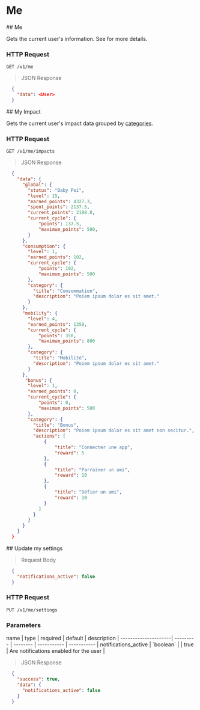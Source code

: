 # Me

<div class="public-endpoint"></div>
## Me

Gets the current user's information. See <a href="#user"><User></a> for more details.

### HTTP Request

`GET /v1/me`

>  JSON Response

```json
  {
    "data": <User>
  }
```

<div class="public-endpoint"></div>
## My Impact

Gets the current user's impact data grouped by [categories](#categories).

### HTTP Request

`GET /v1/me/impacts`

>  JSON Response

```json
  {
    "data": {
      "global": {
        "status": "Baby Poi",
        "level": 15,
        "earned_points": 4327.3,
        "spent_points": 2137.5,
        "current_points": 2198.8,
        "current_cycle": {
            "points": 137.5,
            "maximum_points": 500,
        }
      },
      "consumption": {
        "level": 1,
        "earned_points": 102,
        "current_cycle": {
            "points": 102,
            "maximum_points": 500
        },
        "category": {
          "title": "Consommation",
          "description": "Poiem ipsum dolor es sit amet."
        }
      },
      "mobility": {
        "level": 4,
        "earned_points": 1350,
        "current_cycle": {
            "points": 350,
            "maximum_points": 800
        },
        "category": {
          "title": "Mobilité",
          "description": "Poiem ipsum dolor es sit amet."
        }
      },
       "bonus": {
        "level": 1,
        "earned_points": 0,
        "current_cycle": {
            "points": 0,
            "maximum_points": 500
        },
        "category": {
          "title": "Bonus",
          "description": "Poiem ipsum dolor es sit amet non secitur.",
          "actions": [
              {
                  "title": "Connecter une app",
                  "reward": 5
              },
              {
                  "title": "Parrainer un ami",
                  "reward": 10
              },
              {
                  "title": "Défier un ami",
                  "reward": 10
              }
            ]
          }
        }
      }
    }
  }
```

<div class="public-endpoint"></div>
## Update my settings

> Request Body

```json
  {
    "notifications_active": false
  }
```

### HTTP Request

`PUT /v1/me/settings`

### Parameters

<div class="params-table"></div>
name                 | type      | required | default     | description |
---------------------| --------- | -------- | ----------- | ----------- |
notifications_active | `boolean`  |          | true        | Are notifications enabled for the user |

>  JSON Response

```json
  {
    "success": true,
    "data": {
      "notifications_active": false
    }
  }
```